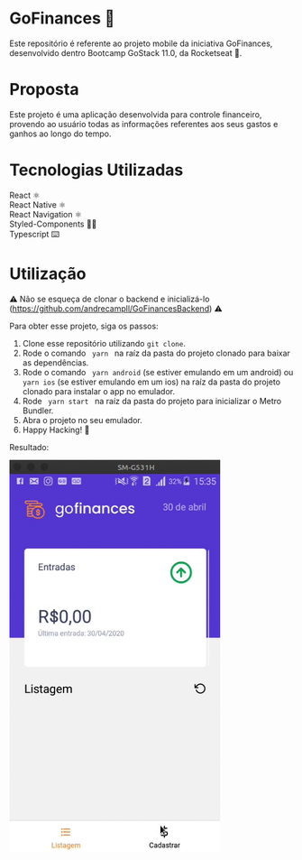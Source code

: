 # GoFinances 💸
Este repositório é referente ao projeto mobile da iniciativa GoFinances, desenvolvido dentro Bootcamp GoStack 11.0, da Rocketseat 🚀.

# Proposta
Este projeto é uma aplicação desenvolvida para controle financeiro, provendo ao usuário todas as informações referentes aos seus gastos e
ganhos ao longo do tempo.

# Tecnologias Utilizadas
React ⚛️ <br />
React Native ⚛️ <br />
React Navigation ⚛️ <br />
Styled-Components 💅🏻 <br />
Typescript ⌨️

# Utilização
⚠️ Não se esqueça de clonar o backend e inicializá-lo (https://github.com/andrecampll/GoFinancesBackend) ⚠️

Para obter esse projeto, siga os passos:
1. Clone esse repositório utilizando <code>git clone</code>.
2. Rode o comando <code> yarn </code> na raíz da pasta do projeto clonado para baixar as dependências.
3. Rode o comando <code> yarn android</code> (se estiver emulando em um android) ou <code>yarn ios</code> (se estiver emulando em um ios) na raíz da pasta do projeto clonado para instalar o app no emulador.
4. Rode <code> yarn start </code> na raíz da pasta do projeto para inicializar o Metro Bundler.
5. Abra o projeto no seu emulador.
6. Happy Hacking! 🚀

Resultado:


<img src="Peek 2020-04-30 15-36.gif" />
